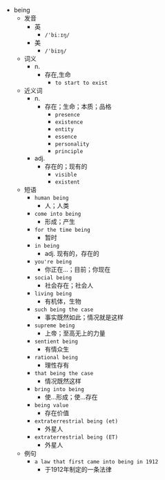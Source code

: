 - being
  - 发音
    - 英
      - `/'biːɪŋ/`
    - 美
      - `/'biɪŋ/`
  - 词义
    - n.
      - 存在,生命
        - `to start to exist`
  - 近义词
    - n.
      - 存在；生命；本质；品格
        - `presence`
        - `existence`
        - `entity`
        - `essence`
        - `personality`
        - `principle`
    - adj.
      - 存在的；现有的
        - `visible`
        - `existent`
  - 短语
    - `human being`
      - 人；人类 
    - `come into being`
      - 形成；产生 
    - `for the time being`
      - 暂时 
    - `in being`
      - adj. 现有的，存在的 
    - `you're being`
      - 你正在...；目前；你现在 
    - `social being`
      - 社会存在；社会人 
    - `living being`
      - 有机体，生物 
    - `such being the case`
      - 事实既然如此；情况就是这样 
    - `supreme being`
      - 上帝；至高无上的力量 
    - `sentient being`
      - 有情众生 
    - `rational being`
      - 理性存有 
    - `that being the case`
      - 情况既然这样 
    - `bring into being`
      - 使…形成；使…存在 
    - `being value`
      - 存在价值 
    - `extraterrestrial being (et)`
      - 外星人 
    - `extraterrestrial being (ET)`
      - 外星人 
  - 例句
    - `a law that first came into being in 1912`
      - 于1912年制定的一条法律

